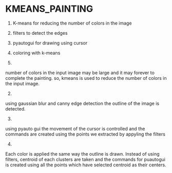 # KMEANS_PAINTING

 1. K-means for reducing the number of colors in the image
 2. filters to detect the edges
 3. pyautogui for drawing using cursor
 4. coloring with k-means

1.
  number of colors in the input image may be large and it may forever to complete the painting. so, kmeans is used to reduce the number of colors in the input image.
 
2. 
  using gaussian blur and canny edge detection the outline of the image is detected.
  
3.
  using pyauto gui the movement of the cursor is controlled and the commands are created using the points we extracted by appyling the filters

4.
  Each color is applied the same way the outline is drawn. Instead of using filters, centroid of each clusters are taken and the commands for puautogui is created using all the points which have selected centroid as their centers. 
